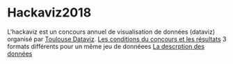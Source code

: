 # Hackaviz2018

L'hackaviz est un concours annuel de visualisation de données (dataviz) organisé par [Toulouse Dataviz](https://toulouse-dataviz.fr).
[Les conditions du concours et les résultats](http://toulouse-dataviz.fr/hackaviz-2018-2)
3 formats différents pour un même jeu de donnéees [La descrption des données](http://toulouse-dataviz.fr/telechargement)



